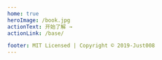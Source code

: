 ```yaml
---
home: true
heroImage: /book.jpg
actionText: 开始了解 →
actionLink: /base/

footer: MIT Licensed | Copyright © 2019-Just008
---
```


